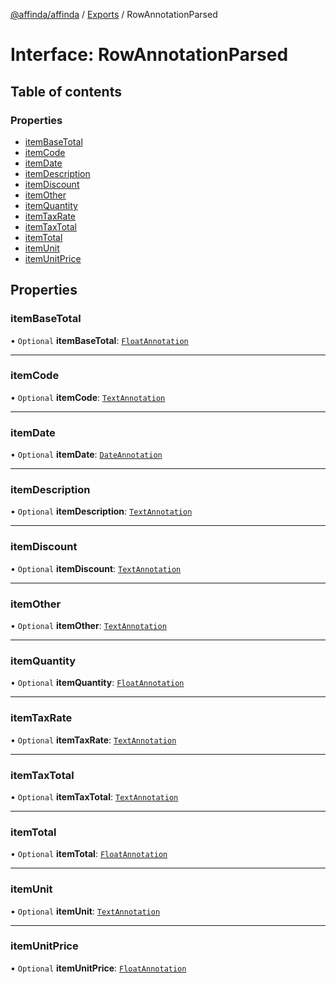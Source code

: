 [@affinda/affinda](../README.md) / [Exports](../modules.md) / RowAnnotationParsed

# Interface: RowAnnotationParsed

## Table of contents

### Properties

- [itemBaseTotal](RowAnnotationParsed.md#itembasetotal)
- [itemCode](RowAnnotationParsed.md#itemcode)
- [itemDate](RowAnnotationParsed.md#itemdate)
- [itemDescription](RowAnnotationParsed.md#itemdescription)
- [itemDiscount](RowAnnotationParsed.md#itemdiscount)
- [itemOther](RowAnnotationParsed.md#itemother)
- [itemQuantity](RowAnnotationParsed.md#itemquantity)
- [itemTaxRate](RowAnnotationParsed.md#itemtaxrate)
- [itemTaxTotal](RowAnnotationParsed.md#itemtaxtotal)
- [itemTotal](RowAnnotationParsed.md#itemtotal)
- [itemUnit](RowAnnotationParsed.md#itemunit)
- [itemUnitPrice](RowAnnotationParsed.md#itemunitprice)

## Properties

### itemBaseTotal

• `Optional` **itemBaseTotal**: [`FloatAnnotation`](../modules.md#floatannotation)

___

### itemCode

• `Optional` **itemCode**: [`TextAnnotation`](../modules.md#textannotation)

___

### itemDate

• `Optional` **itemDate**: [`DateAnnotation`](../modules.md#dateannotation)

___

### itemDescription

• `Optional` **itemDescription**: [`TextAnnotation`](../modules.md#textannotation)

___

### itemDiscount

• `Optional` **itemDiscount**: [`TextAnnotation`](../modules.md#textannotation)

___

### itemOther

• `Optional` **itemOther**: [`TextAnnotation`](../modules.md#textannotation)

___

### itemQuantity

• `Optional` **itemQuantity**: [`FloatAnnotation`](../modules.md#floatannotation)

___

### itemTaxRate

• `Optional` **itemTaxRate**: [`TextAnnotation`](../modules.md#textannotation)

___

### itemTaxTotal

• `Optional` **itemTaxTotal**: [`TextAnnotation`](../modules.md#textannotation)

___

### itemTotal

• `Optional` **itemTotal**: [`FloatAnnotation`](../modules.md#floatannotation)

___

### itemUnit

• `Optional` **itemUnit**: [`TextAnnotation`](../modules.md#textannotation)

___

### itemUnitPrice

• `Optional` **itemUnitPrice**: [`FloatAnnotation`](../modules.md#floatannotation)
